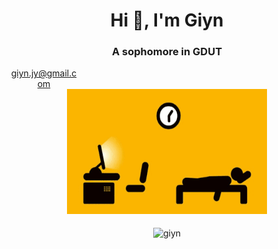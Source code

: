 <h1 align="center">Hi 👋, I'm Giyn</h1>
<h3 align="center">A sophomore in GDUT</h3>
<a href="mailto:giyn.jy@gmail.com" style="display:inline-block; width:110px; text-align:center">giyn.jy@gmail.com</a>
<div align=center><img width = '320' height ='200' src ="https://github.com/Giyn/Giyn/blob/master/Assets/Work.gif"/></div>
<br>
<div align=center><img align="center" src="https://github-readme-stats.vercel.app/api?username=giyn&show_icons=true&theme=dark" alt="giyn" /></div>
